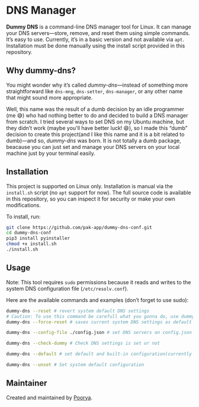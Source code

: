 # DNS Manager

**Dummy DNS** is a command-line DNS manager tool for Linux. It can manage your DNS servers—store, remove, and reset them using simple commands. It’s easy to use. Currently, it’s in a basic version and not available via `apt`. Installation must be done manually using the install script provided in this repository.

## Why dummy-dns?

You might wonder why it’s called *dummy-dns*—instead of something more straightforward like `dns-mng`, `dns-setter`, `dns-manager`, or any other name that might sound more appropriate.

Well, this name was the result of a dumb decision by an idle programmer (me 😅) who had nothing better to do and decided to build a DNS manager from scratch. I tried several ways to set DNS on my Ubuntu machine, but they didn’t work (maybe you'll have better luck! 😄), so I made this “dumb” decision to create this project(and I like this name and it is a bit related to dumb)—and so, *dummy-dns* was born. It is not totally a dumb package, beacause you can just set and manage your DNS servers on your local machine just by your terminal easily.

## Installation

This project is supported on Linux only. Installation is manual via the `install.sh` script (no `apt` support for now). The full source code is available in this repository, so you can inspect it for security or make your own modifications.

To install, run:

```bash
git clone https://github.com/pak-app/dummy-dns-conf.git
cd dummy-dns-conf
pip3 install pyinstaller
chmod +x install.sh
./install.sh
```

## Usage

Note: This tool requires `sudo` permissions because it reads and writes to the system DNS configuration file (`/etc/resolv.conf`).

Here are the available commands and examples (don’t forget to use sudo):

```bash
dummy-dns --reset # revert system default DNS settings
# Caution: To use this command be carefull what you gonna do, use dummy-dns --help for more information.
dummy-dns --force-reset # saves current system DNS settings as default settings for dummy-dns

dummy-dns --config-file ./config.json # set DNS servers on config.json file

dummy-dns --check-dummy # Check DNS settings is set or not

dummy-dns --default # set default and built-in configuration(currently Shecan DNS is supported (https://shecan.ir/).

dummy-dns --unset # Set system default configuration
```

## Maintainer

Created and maintained by [Poorya](https://github.com/pak-app/).
